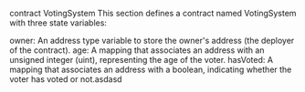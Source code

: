 contract VotingSystem 
This section defines a contract named VotingSystem with three state variables:

owner: An address type variable to store the owner's address (the deployer of the contract).
age: A mapping that associates an address with an unsigned integer (uint), representing the age of the voter.
hasVoted: A mapping that associates an address with a boolean, indicating whether the voter has voted or not.asdasd
